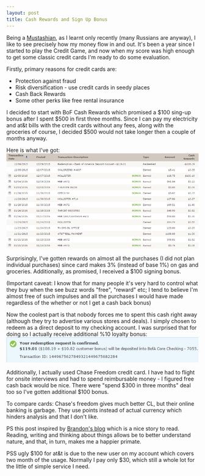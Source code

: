 ```yaml
---
layout: post
title: Cash Rewards and Sign Up Bonus
---
```

Being a [Mustashian](http://www.mrmoneymustache.com/), as I learnt only recently (many Russians are anyway), I like to see precisely how my money flow in and out. It's been a year since I started to play the Credit Game, and now when my score was high enough to get some classic credit cards I'm ready to do some evaluation. 

Firstly, primary reasons for credit cards are:
- Protection against fraud
- Risk diversification - use credit cards in seedy places
- Cash Back Rewards
- Some other perks like free rental insurance

I decided to start with BoF Cash Rewards which promised a $100 sing-up bonus after I spent $500 in first three months. Since I can pay my electricity and at&t bills with the credit cards without any fees, along with the groceries of course, I decided $500 would not take longer then a couple of months anyway. 

Here is what I've got:  
<img src="/images/bof-cach-back-rewards.png" alt="bof-cach-back-rewards" style="width: 670px;"/>

Surprisingly, I've gotten rewards on almost all the purchases (I did not plan individual purchases) since card makes 3% (instead of base 1%) on gas and groceries. Additionally, as promised, I received a $100 signing bonus. 

(Important caveat: I know that for many people it's very hard to control what they buy when the see buzz words "free", "reward" etc; I tend to believe I'm almost free of such impulses and all the purchases I would have made regardless of the whether or not I get a cash back bonus) 

Now the coolest part is that nobody forces me to spent this cash right away (although they try to advertise various stores and deals). I simply chosen to redeem as a direct deposit to my checking account. I was surprised that for doing so I actually receive additional %10 loyalty bonus:
<img src="/images/bof-customer-bonus.png" alt="bof-cach-back-rewards" style="width: 670px;"/>

Additionally, I actually used Chase Freedom credit card. I have had to flight for onsite interviews and had to spend reimbursable money - I figured free cash back would be nice. There were "spend $300 in three months" deal too so I've gotten additional $100 bonus. 

To compare cards: Chase's freedom gives much better CL, but their online banking is garbage. They use points instead of actual currency which hinders analysis and that I don't like.  

PS this post inspired by [Brandon's blog](http://frominsidethebox.com/view?key=5669283816275968) which is a nice story to read. Reading, writing and thinking about things allows be to better understand nature, and that, in turn, makes me a happier primate. 

PSS ugly $100 for at&t is due to the new user on my account which covers two month of the usage. Normally I pay only $30, which still a whole lot for the little of simple service I need. 
